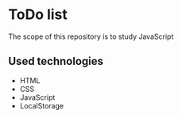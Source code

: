 # ToDo list
The scope of this repository is to study JavaScript

## Used technologies
- HTML
- CSS
- JavaScript
- LocalStorage

## 
